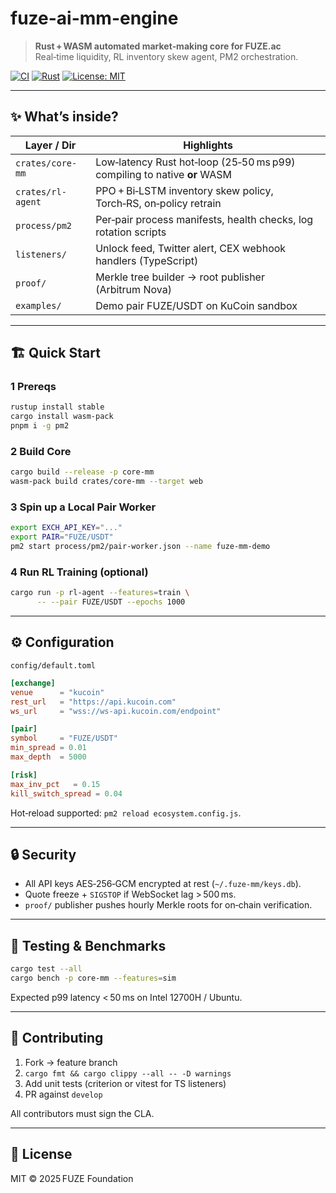 # fuze-ai-mm-engine

> **Rust + WASM automated market‑making core for FUZE.ac**  
> Real‑time liquidity, RL inventory skew agent, PM2 orchestration.

[![CI](https://github.com/fuze-ac/fuze-ai-mm-engine/actions/workflows/ci.yml/badge.svg)](./actions)
[![Rust](https://img.shields.io/badge/Rust-1.77%2B-orange)](https://www.rust-lang.org/)
[![License: MIT](https://img.shields.io/badge/License-MIT-lightgrey.svg)](#license)

---

## ✨  What’s inside?

| Layer / Dir                 | Highlights                                                        |
|-----------------------------|-------------------------------------------------------------------|
| `crates/core-mm`           | Low‑latency Rust hot‑loop (25‑50 ms p99) compiling to native **or** WASM |
| `crates/rl-agent`          | PPO + Bi‑LSTM inventory skew policy, Torch‑RS, on‑policy retrain   |
| `process/pm2`              | Per‑pair process manifests, health checks, log rotation scripts   |
| `listeners/`               | Unlock feed, Twitter alert, CEX webhook handlers (TypeScript)     |
| `proof/`                   | Merkle tree builder → root publisher (Arbitrum Nova)              |
| `examples/`                | Demo pair FUZE/USDT on KuCoin sandbox                             |

---

## 🏗️  Quick Start

### 1 Prereqs

```bash
rustup install stable
cargo install wasm-pack
pnpm i -g pm2
````

### 2 Build Core

```bash
cargo build --release -p core-mm
wasm-pack build crates/core-mm --target web
```

### 3 Spin up a Local Pair Worker

```bash
export EXCH_API_KEY="..."
export PAIR="FUZE/USDT"
pm2 start process/pm2/pair-worker.json --name fuze-mm-demo
```

### 4 Run RL Training (optional)

```bash
cargo run -p rl-agent --features=train \
      -- --pair FUZE/USDT --epochs 1000
```

---

## ⚙️ Configuration

`config/default.toml`

```toml
[exchange]
venue      = "kucoin"
rest_url   = "https://api.kucoin.com"
ws_url     = "wss://ws-api.kucoin.com/endpoint"

[pair]
symbol     = "FUZE/USDT"
min_spread = 0.01
max_depth  = 5000

[risk]
max_inv_pct   = 0.15
kill_switch_spread = 0.04
```

Hot‑reload supported: `pm2 reload ecosystem.config.js`.

---

## 🔒 Security

* All API keys AES‑256‑GCM encrypted at rest (`~/.fuze-mm/keys.db`).
* Quote freeze + `SIGSTOP` if WebSocket lag > 500 ms.
* `proof/` publisher pushes hourly Merkle roots for on‑chain verification.

---

## 🧪 Testing & Benchmarks

```bash
cargo test --all
cargo bench -p core-mm --features=sim
```

Expected p99 latency < 50 ms on Intel 12700H / Ubuntu.

---

## 🤝 Contributing

1. Fork → feature branch
2. `cargo fmt && cargo clippy --all -- -D warnings`
3. Add unit tests (criterion or vitest for TS listeners)
4. PR against `develop`

All contributors must sign the CLA.

---

## 📄 License

MIT © 2025 FUZE Foundation


